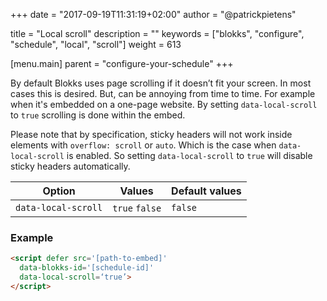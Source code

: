 +++
date            = "2017-09-19T11:31:19+02:00"
author          = "@patrickpietens"

title           = "Local scroll"
description     = ""
keywords        = ["blokks", "configure", "schedule", "local", "scroll"]
weight          = 613

[menu.main]
parent          = "configure-your-schedule"
+++

By default Blokks uses page scrolling if it doesn’t fit your screen. In most cases this is desired. But, can be annoying from time to time. For example when it's embedded on a one-page website. By setting `data-local-scroll` to `true` scrolling is done within the embed.

<span class='note'>Please note that by specification, sticky headers will not work inside elements with `overflow: scroll` or `auto`. Which is the case when `data-local-scroll` is enabled. So setting `data-local-scroll` to `true` will disable sticky headers automatically.</span>

| Option | Values | Default values |
|--------|--------|----------------|
| `data-local-scroll` | `true` `false` | `false` |

### Example
```html
<script	defer src='[path-to-embed]'
  data-blokks-id='[schedule-id]'
  data-local-scroll=‘true’>
</script>
```